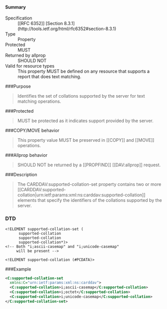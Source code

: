 <!-- --- title: urn:ietf:params:xml:ns:carddav:supported-collation-set -->

<div id="summary-box" markdown="1">
<h4>Summary</h4>

<dl>
<dt>Specification</dt>
<!-- insert the RFC number and the link to the original specification of this property -->
<dd markdown="1">[[RFC 6352]]
[Section 8.3.1](http://tools.ietf.org/html/rfc6352#section-8.3.1)
</dd>
<dt>Type</dt>
<dd markdown="1">Property
</dd>
<dt>Protected</dt>
<dd markdown="1">MUST
</dd>
<dt>Returned by allprop</dt>
<dd markdown="1">SHOULD NOT
</dd>
<dt>Valid for resource types</dt>
<dd markdown="1">This property MUST be defined on any resource that supports a report that does text matching.
</dd>
</dl>

</div>

<!-- below is a list of common sections for property definitions. Adjust the list as needed. Don't forget to block-quote any text that's copied from the RFC -->

###Purpose
> Identifies the set of collations supported by the server for text matching operations.

###Protected
> MUST be protected as it indicates support provided by the server.

###COPY/MOVE behavior
> This property value MUST be preserved in [[COPY]] and [[MOVE]] operations.

###Allprop behavior
> SHOULD NOT be returned by a [[PROPFIND]] [[DAV:allprop]] request.

###Description
> The CARDDAV:supported-collation-set property contains two or more [[CARDDAV:supported-collation|urn:ietf:params:xml:ns:carddav:supported-collation]] elements that specify the identifiers of the collations supported by the server.

### DTD
> 
```
<!ELEMENT supported-collation-set (
      supported-collation
      supported-collation
      supported-collation*)>
<!-- Both "i;ascii-casemap" and "i;unicode-casemap"
     will be present -->

<!ELEMENT supported-collation (#PCDATA)>
```

###Example
> 
>
```xml
<C:supported-collation-set
  xmlns:C="urn:ietf:params:xml:ns:carddav">
  <C:supported-collation>i;ascii-casemap</C:supported-collation>
  <C:supported-collation>i;octet</C:supported-collation>
  <C:supported-collation>i;unicode-casemap</C:supported-collation>
</C:supported-collation-set>
```
